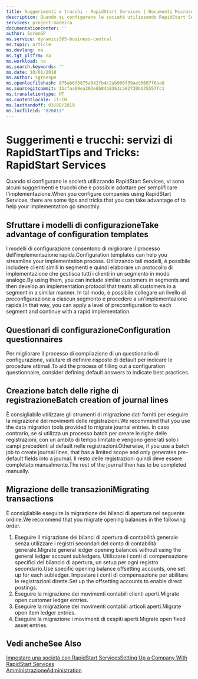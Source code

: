 ```yaml
---
title: Suggerimenti e trucchi - RapidStart Services | Documenti Microsoft
description: Quando si configurano le società utilizzando RapidStart Services, vi sono alcuni suggerimenti e trucchi che è possibile adottare per semplificare l'implementazione.
services: project-madeira
documentationcenter: ''
author: SorenGP
ms.service: dynamics365-business-central
ms.topic: article
ms.devlang: na
ms.tgt_pltfrm: na
ms.workload: na
ms.search.keywords: ''
ms.date: 10/01/2018
ms.author: sgroespe
ms.openlocfilehash: 875ab6f5875a842fb4c2ab906f39ae95607f6ba8
ms.sourcegitcommit: 1bcfaa99ea302e6b84b8361ca02730b135557fc1
ms.translationtype: HT
ms.contentlocale: it-CH
ms.lasthandoff: 03/08/2019
ms.locfileid: "826013"
---
```

# <a name="tips-and-tricks-rapidstart-services"></a><span data-ttu-id="96a11-103">Suggerimenti e trucchi: servizi di RapidStart</span><span class="sxs-lookup"><span data-stu-id="96a11-103">Tips and Tricks: RapidStart Services</span></span>
<span data-ttu-id="96a11-104">Quando si configurano le società utilizzando RapidStart Services, vi sono alcuni suggerimenti e trucchi che è possibile adottare per semplificare l'implementazione.</span><span class="sxs-lookup"><span data-stu-id="96a11-104">When you configure companies using RapidStart Services, there are some tips and tricks that you can take advantage of to help your implementation go smoothly.</span></span>  

## <a name="take-advantage-of-configuration-templates"></a><span data-ttu-id="96a11-105">Sfruttare i modelli di configurazione</span><span class="sxs-lookup"><span data-stu-id="96a11-105">Take advantage of configuration templates</span></span>  
<span data-ttu-id="96a11-106">I modelli di configurazione consentono di migliorare il processo dell'implementazione rapida.</span><span class="sxs-lookup"><span data-stu-id="96a11-106">Configuration templates can help you streamline your implementation process.</span></span> <span data-ttu-id="96a11-107">Utilizzando tali modelli, è possibile includere clienti simili in segmenti e quindi elaborare un protocollo di implementazione che gestisca tutti i clienti in un segmento in modo analogo.</span><span class="sxs-lookup"><span data-stu-id="96a11-107">By using them, you can include similar customers in segments and then develop an implementation protocol that treats all customers in a segment in a similar manner.</span></span> <span data-ttu-id="96a11-108">In tal modo, è possibile collegare un livello di preconfigurazione a ciascun segmento e procedere a un'implementazione rapida.</span><span class="sxs-lookup"><span data-stu-id="96a11-108">In that way, you can apply a level of preconfiguration to each segment and continue with a rapid implementation.</span></span>  

## <a name="configuration-questionnaires"></a><span data-ttu-id="96a11-109">Questionari di configurazione</span><span class="sxs-lookup"><span data-stu-id="96a11-109">Configuration questionnaires</span></span>  
<span data-ttu-id="96a11-110">Per migliorare il processo di compilazione di un questionario di configurazione, valutare di definire risposte di default per indicare le procedure ottimali.</span><span class="sxs-lookup"><span data-stu-id="96a11-110">To aid the process of filling out a configuration questionnaire, consider defining default answers to indicate best practices.</span></span>  

## <a name="batch-creation-of-journal-lines"></a><span data-ttu-id="96a11-111">Creazione batch delle righe di registrazione</span><span class="sxs-lookup"><span data-stu-id="96a11-111">Batch creation of journal lines</span></span>  
<span data-ttu-id="96a11-112">È consigliabile utilizzare gli strumenti di migrazione dati forniti per eseguire la migrazione dei movimenti delle registrazioni.</span><span class="sxs-lookup"><span data-stu-id="96a11-112">We recommend that you use the data migration tools provided to migrate journal entries.</span></span> <span data-ttu-id="96a11-113">In caso contrario, se si utilizza un processo batch per creare le righe delle registrazioni, con un ambito di tempo limitato e vengono generati solo i campi precedenti al default nelle registrazioni.</span><span class="sxs-lookup"><span data-stu-id="96a11-113">Otherwise, if you use a batch job to create journal lines, that has a limited scope and only generates pre-default fields into a journal.</span></span> <span data-ttu-id="96a11-114">Il resto delle registrazioni quindi deve essere completato manualmente.</span><span class="sxs-lookup"><span data-stu-id="96a11-114">The rest of the journal then has to be completed manually.</span></span>  

## <a name="migrating-transactions"></a><span data-ttu-id="96a11-115">Migrazione delle transazioni</span><span class="sxs-lookup"><span data-stu-id="96a11-115">Migrating transactions</span></span>  
<span data-ttu-id="96a11-116">È consigliabile eseguire la migrazione dei bilanci di apertura nel seguente ordine.</span><span class="sxs-lookup"><span data-stu-id="96a11-116">We recommend that you migrate opening balances in the following order.</span></span>  

1.  <span data-ttu-id="96a11-117">Eseguire il migrazione dei bilanci di apertura di contabilità generale senza utilizzare i registri secondari del conto di contabilità generale.</span><span class="sxs-lookup"><span data-stu-id="96a11-117">Migrate general ledger opening balances without using the general ledger account subledgers.</span></span> <span data-ttu-id="96a11-118">Utilizzare i conti di compensazione specifici del bilancio di apertura, un setup per ogni registro secondario.</span><span class="sxs-lookup"><span data-stu-id="96a11-118">Use specific opening balance offsetting accounts, one set up for each subledger.</span></span> <span data-ttu-id="96a11-119">Impostare i conti di compensazione per abilitare le registrazioni dirette.</span><span class="sxs-lookup"><span data-stu-id="96a11-119">Set up the offsetting accounts to enable direct postings.</span></span>  
2.  <span data-ttu-id="96a11-120">Eseguire la migrazione dei movimenti contabili clienti aperti.</span><span class="sxs-lookup"><span data-stu-id="96a11-120">Migrate open customer ledger entries.</span></span>  
3.  <span data-ttu-id="96a11-121">Eseguire la migrazione dei movimenti contabili articoli aperti.</span><span class="sxs-lookup"><span data-stu-id="96a11-121">Migrate open item ledger entries.</span></span>  
4.  <span data-ttu-id="96a11-122">Eseguire la migrazione i movimenti di cespiti aperti.</span><span class="sxs-lookup"><span data-stu-id="96a11-122">Migrate open fixed asset entries.</span></span>  

## <a name="see-also"></a><span data-ttu-id="96a11-123">Vedi anche</span><span class="sxs-lookup"><span data-stu-id="96a11-123">See Also</span></span>  
[<span data-ttu-id="96a11-124">Impostare una società con RapidStart Services</span><span class="sxs-lookup"><span data-stu-id="96a11-124">Setting Up a Company With RapidStart Services</span></span>](admin-set-up-a-company-with-rapidstart.md)  
[<span data-ttu-id="96a11-125">Amministrazione</span><span class="sxs-lookup"><span data-stu-id="96a11-125">Administration</span></span>](admin-setup-and-administration.md)
